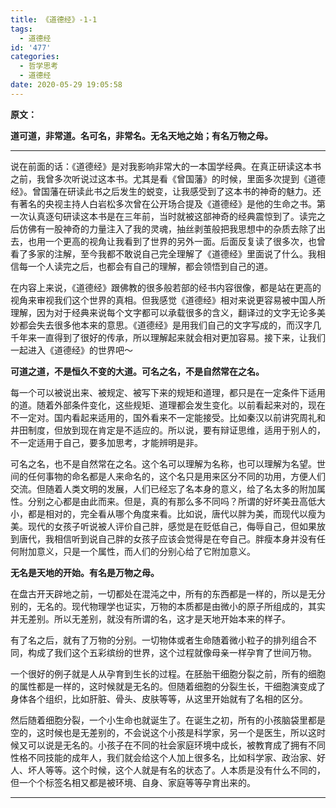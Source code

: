 ```yaml
---
title: 《道德经》-1-1
tags:
  - 道德经
id: '477'
categories:
  - 哲学思考
  - 道德经
date: 2020-05-29 19:05:58
---
```


**原文：**

**道可道，非常道。名可名，非常名。无名天地之始；有名万物之母。**
<!-- more -->
* * *

说在前面的话：《道德经》是对我影响非常大的一本国学经典。在真正研读这本书之前，我曾多次听说过这本书。尤其是看《曾国藩》的时候，里面多次提到《道德经》。曾国藩在研读此书之后发生的蜕变，让我感受到了这本书的神奇的魅力。还有著名的央视主持人白岩松多次曾在公开场合提及《道德经》是他的生命之书。第一次认真逐句研读这本书是在三年前，当时就被这部神奇的经典震惊到了。读完之后仿佛有一股神奇的力量注入了我的灵魂，抽丝剥茧般把我思想中的杂质去除了出去，也用一个更高的视角让我看到了世界的另外一面。后面反复读了很多次，也曾看了多家的注解，至今我都不敢说自己完全理解了《道德经》里面说了什么。我相信每一个人读完之后，也都会有自己的理解，都会领悟到自己的道。

在内容上来说，《道德经》跟佛教的很多般若部的经书内容很像，都是站在更高的视角来审视我们这个世界的真相。但我感觉《道德经》相对来说更容易被中国人所理解，因为对于经典来说每个文字都可以承载很多的含义，翻译过的文字无论多美妙都会失去很多他本来的意思。《道德经》是用我们自己的文字写成的，而汉字几千年来一直得到了很好的传承，所以理解起来就会相对更加容易。接下来，让我们一起进入《道德经》的世界吧～

**可道之道，不是恒久不变的大道。可名之名，不是自然常在之名。**

每一个可以被说出来、被规定、被写下来的规矩和道理，都只是在一定条件下适用的道。随着外部条件变化，这些规矩、道理都会发生变化。以前看起来对的，现在不一定对。国内看起来适用的，国外看来不一定能接受。比如秦汉以前讲究周礼和井田制度，但放到现在肯定是不适应的。所以说，要有辩证思维，适用于别人的，不一定适用于自己，要多加思考，才能辨明是非。

可名之名，也不是自然常在之名。这个名可以理解为名称，也可以理解为名望。世间的任何事物的命名都是人来命名的，这个名只是用来区分不同的功用，方便人们交流。但随着人类文明的发展，人们已经忘了名本身的意义，给了名太多的附加属性。分别之心都是由此而来。但是，真的有那么多不同吗？所谓的好坏美丑高低大小，都是相对的，完全看从哪个角度来看。比如说，唐代以胖为美，而现代以瘦为美。现代的女孩子听说被人评价自己胖，感觉是在贬低自己，侮辱自己，但如果放到唐代，我相信听到说自己胖的女孩子应该会觉得是在夸自己。胖瘦本身并没有任何附加意义，只是一个属性，而人们的分别心给了它附加意义。

**无名是天地的开始。有名是万物之母。**

在盘古开天辟地之前，一切都处在混沌之中，所有的东西都是一样的，所以是无分别的，无名的。现代物理学也证实，万物的本质都是由微小的原子所组成的，其实并无差别。所以无差别，就没有所谓的名，这才是天地开始本来的样子。

有了名之后，就有了万物的分别。一切物体或者生命随着微小粒子的排列组合不同，构成了我们这个五彩缤纷的世界，这个过程就像母亲一样孕育了世间万物。

一个很好的例子就是人从孕育到生长的过程。在胚胎干细胞分裂之前，所有的细胞的属性都是一样的，这时候就是无名的。但随着细胞的分裂生长，干细胞演变成了身体各个组织，比如肝脏、骨头、皮肤等等，从这里开始就有了名相的区分。

然后随着细胞分裂，一个小生命也就诞生了。在诞生之初，所有的小孩脑袋里都是空的，这时候也是无差别的，不会说这个小孩是科学家，另一个是医生，所以这时候又可以说是无名的。小孩子在不同的社会家庭环境中成长，被教育成了拥有不同性格不同技能的成年人，我们就会给这个人加上很多名，比如科学家、政治家、好人、坏人等等。这个时候，这个人就是有名的状态了。人本质是没有什么不同的，但一个个标签名相又都是被环境、自身、家庭等等孕育出来的。

* * *

